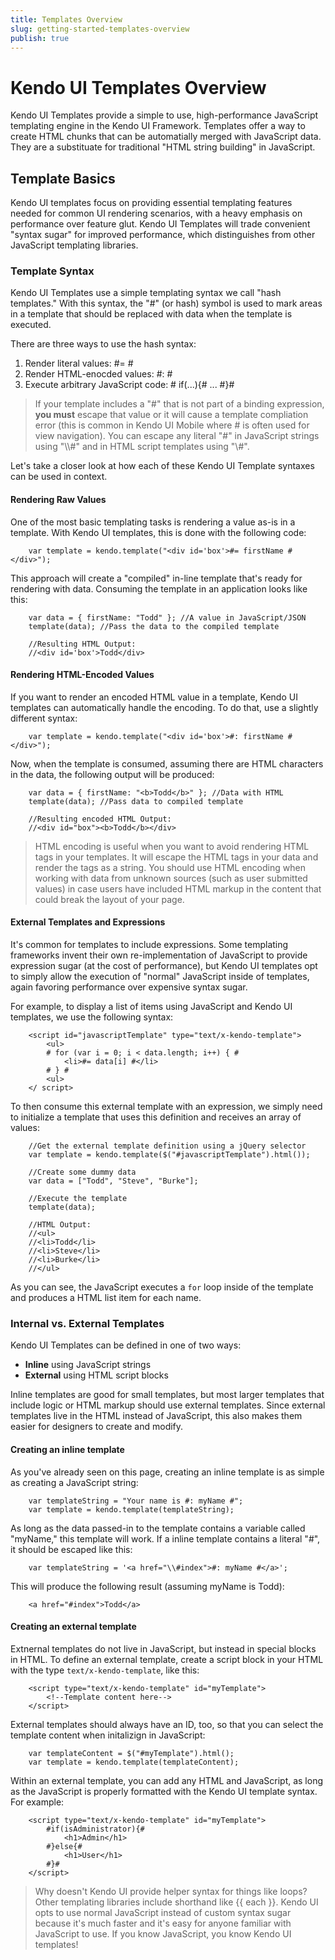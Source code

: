 ```yaml
---
title: Templates Overview
slug: getting-started-templates-overview
publish: true
---
```


# Kendo UI Templates Overview
Kendo UI Templates provide a simple to use, high-performance JavaScript templating engine in the Kendo UI Framework. Templates offer a way to create HTML chunks that can be automatially merged with JavaScript data. They are a substituate for traditional "HTML string building" in JavaScript.

## Template Basics
Kendo UI templates focus on providing essential templating features needed for common UI rendering scenarios, with a heavy emphasis on performance over feature glut. Kendo UI Templates will trade convenient "syntax sugar" for improved performance, which distinguishes from other JavaScript templating libraries. 

### Template Syntax
Kendo UI Templates use a simple templating syntax we call "hash templates." With this syntax, the "#" (or hash) symbol is used to mark areas in a template that should be replaced with data when the template is executed.

There are three ways to use the hash syntax:

1. Render literal values: #= #
2. Render HTML-enocded values: #: #
3. Execute arbitrary JavaScript code: # if(...){# ... #}#

> If your template includes a "#" that is not part of a binding expression, **you must** escape that value or it will cause a template compliation error (this is common in Kendo UI Mobile where # is often used for view navigation). You can escape any literal "#" in JavaScript strings using "\\\\#" and in HTML script templates using "\\#".

Let's take a closer look at how each of these Kendo UI Template syntaxes can be used in context.

#### Rendering Raw Values
One of the most basic templating tasks is rendering a value as-is in a template. With Kendo UI templates, this is done with the following code:


    	var template = kendo.template("<div id='box'>#= firstName #</div>");
 

This approach will create a "compiled" in-line template that's ready for rendering with data. Consuming the template in an application looks like this:

    	var data = { firstName: "Todd" }; //A value in JavaScript/JSON
    	template(data); //Pass the data to the compiled template
    	 
    	//Resulting HTML Output:
    	//<div id='box'>Todd</div>

#### Rendering HTML-Encoded Values
If you want to render an encoded HTML value in a template, Kendo UI templates can automatically handle the encoding. To do that, use a slightly different syntax:

		var template = kendo.template("<div id='box'>#: firstName #</div>");
 
Now, when the template is consumed, assuming there are HTML characters in the data, the following output will be produced:

		var data = { firstName: "<b>Todd</b>" }; //Data with HTML
		template(data); //Pass data to compiled template
		 
		//Resulting encoded HTML Output:
		//<div id="box"><b>Todd</b></div>

> HTML encoding is useful when you want to avoid rendering HTML tags in your templates. It will escape the HTML tags in your data and render the tags as a string. You should use HTML encoding when working with data from unknown sources (such as user submitted values) in case users have included HTML markup in the content that could break the layout of your page.

#### External Templates and Expressions
It's common for templates to include expressions. Some templating frameworks invent their own re-implementation of JavaScript to provide expression sugar (at the cost of performance), but Kendo UI templates opt to simply allow the execution of "normal" JavaScript inside of templates, again favoring performance over expensive syntax sugar.

For example, to display a list of items using JavaScript and Kendo UI templates, we use the following syntax:

		<script id="javascriptTemplate" type="text/x-kendo-template">
		    <ul>
		    # for (var i = 0; i < data.length; i++) { #
		        <li>#= data[i] #</li>
		    # } #
		    <ul>
		</ script>
 

To then consume this external template with an expression, we simply need to initialize a template that uses this definition and receives an array of values:

		//Get the external template definition using a jQuery selector
		var template = kendo.template($("#javascriptTemplate").html());
		 
		//Create some dummy data
		var data = ["Todd", "Steve", "Burke"];
		 
		//Execute the template
		template(data);
		 
		//HTML Output:
		//<ul>
		//<li>Todd</li>
		//<li>Steve</li>
		//<li>Burke</li>
		//</ul>

As you can see, the JavaScript executes a `for` loop inside of the template and produces a HTML list item for each name.

### Internal vs. External Templates
Kendo UI Templates can be defined in one of two ways:

- **Inline** using JavaScript strings
- **External** using HTML script blocks

Inline templates are good for small templates, but most larger templates that include logic or HTML markup should use external templates. Since external templates live in the HTML instead of JavaScript, this also makes them easier for designers to create and modify.

#### Creating an inline template
As you've already seen on this page, creating an inline template is as simple as creating a JavaScript string:

		var templateString = "Your name is #: myName #";
		var template = kendo.template(templateString);

As long as the data passed-in to the template contains a variable called "myName," this template will work. If a inline template contains a literal "#", it should be escaped like this:

		var templateString = '<a href="\\#index">#: myName #</a>';

This will produce the following result (assuming myName is Todd):

		<a href="#index">Todd</a>

#### Creating an external template
Extnernal templates do not live in JavaScript, but instead in special blocks in HTML. To define an external template, create a script block in your HTML with the type `text/x-kendo-template`, like this:

		<script type="text/x-kendo-template" id="myTemplate">
			<!--Template content here-->
		</script>

External templates should always have an ID, too, so that you can select the template content when initalizign in JavaScript:

		var templateContent = $("#myTemplate").html();
		var template = kendo.template(templateContent);

Within an external template, you can add any HTML and JavaScript, as long as the JavaScript is properly formatted with the Kendo UI template syntax. For example:

		<script type="text/x-kendo-template" id="myTemplate">
			#if(isAdministrator){#
				<h1>Admin</h1>
			#}else{#
				<h1>User</h1>
			#}#
		</script>

> Why doesn't Kendo UI provide helper syntax for things like loops? Other templating libraries include shorthand like {{ each }}. Kendo UI opts to use normal JavaScript instead of custom syntax sugar because it's much faster and it's easy for anyone familiar with JavaScript to use. If you know JavaScript, you know Kendo UI templates!

